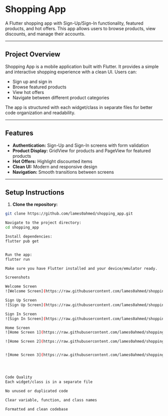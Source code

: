 # Shopping App

A Flutter shopping app with Sign-Up/Sign-In functionality, featured products, and hot offers. This app allows users to browse products, view discounts, and manage their accounts.

---

## Project Overview

Shopping App is a mobile application built with Flutter. It provides a simple and interactive shopping experience with a clean UI. Users can:

- Sign up and sign in
- Browse featured products
- View hot offers
- Navigate between different product categories

The app is structured with each widget/class in separate files for better code organization and readability.

---

## Features

- **Authentication:** Sign-Up and Sign-In screens with form validation
- **Product Display:** GridView for products and PageView for featured products
- **Hot Offers:** Highlight discounted items
- **Clean UI:** Modern and responsive design
- **Navigation:** Smooth transitions between screens

---

## Setup Instructions

1. **Clone the repository:**

```bash
git clone https://github.com/lames0ahmed/shopping_app.git

Navigate to the project directory:
cd shopping_app

Install dependencies:
flutter pub get


Run the app:
flutter run

Make sure you have Flutter installed and your device/emulator ready.

Screenshots

Welcome Screen
![Welcome Screen](https://raw.githubusercontent.com/lames0ahmed/shopping_app/master/assets/screenshots/welcome.png)

Sign Up Screen
![Sign Up Screen](https://raw.githubusercontent.com/lames0ahmed/shopping_app/master/assets/screenshots/signup.png)

Sign In Screen
![Sign In Screen](https://raw.githubusercontent.com/lames0ahmed/shopping_app/master/assets/screenshots/signin.png)

Home Screen
![Home Screen 1](https://raw.githubusercontent.com/lames0ahmed/shopping_app/master/assets/screenshots/home1.png)

![Home Screen 2](https://raw.githubusercontent.com/lames0ahmed/shopping_app/master/assets/screenshots/home2.png)


![Home Screen 3](https://raw.githubusercontent.com/lames0ahmed/shopping_app/master/assets/screenshots/home3.png)




Code Quality
Each widget/class is in a separate file

No unused or duplicated code

Clear variable, function, and class names

Formatted and clean codebase
